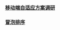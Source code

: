### [移动端自适应方案调研](https://github.com/tiansn/blog/issues/2)
### [冒泡排序](https://github.com/tiansn/blog/issues/1)
